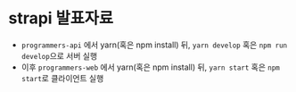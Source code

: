 # strapi 발표자료

- `programmers-api` 에서 yarn(혹은 npm install) 뒤, `yarn develop` 혹은 `npm run develop`으로 서버 실행
- 이후 `programmers-web` 에서 yarn(혹은 npm install) 뒤, `yarn start` 혹은 `npm start`로 클라이언트 실행